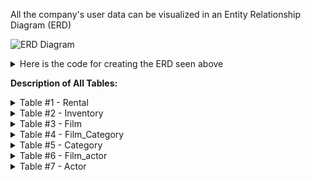 All the company's user data can be visualized in an Entity Relationship Diagram (ERD)

![ERD Diagram](https://raw.githubusercontent.com/CODEORDIETRYING/Marketing-Analytics-Case-Study/main/Images/ERD%20-%20LetFlix.png)

<details>
  <summary>Here is the code for creating the ERD seen above</summary>
  
  ```sql
  
  Table "rental" {
  "rental_id" integer [not null]
  "rental_date" timestamp [not null]
  "inventory_id" integer [not null]
  "customer_id" smallint [not null]
  "return_date" timestamp
  "staff_id" smallint [not null]
  "last_update" timestamp [not null, default: `now()`]

Indexes {
  inventory_id [type: btree, name: "idx_fk_inventory_id"]
  (rental_date, inventory_id, customer_id) [type: btree, unique, name: "idx_unq_rental_rental_date_inventory_id_customer_id"]
}
}

Table "inventory" {
  "inventory_id" integer [not null, default: `nextval('inventory_inventory_id_seq'::regclass)`]
  "film_id" smallint [not null]
  "store_id" smallint [not null]
  "last_update" timestamp [not null, default: `now()`]

Indexes {
  (store_id, film_id) [type: btree, name: "idx_store_id_film_id"]
}
}


Table "film" {
  "film_id" integer [not null, default: `nextval('film_film_id_seq'::regclass)`]
  "title" "character varying(255)" [not null]
  "description" text
  "release_year" year
  "language_id" smallint [not null]
  "original_language_id" smallint
  "rental_duration" smallint [not null, default: 3]
  "rental_rate" "numeric(4, 2)" [not null, default: 4.99]
  "length" smallint
  "replacement_cost" "numeric(5, 2)" [not null, default: 19.99]
  "rating" "character varying(5)" [default: "G"]
  "last_update" timestamp [not null, default: `now()`]
  "special_features" text
  "fulltext" tsvector [not null]

Indexes {
  fulltext [type: btree, name: "film_fulltext_idx"]
  language_id [type: btree, name: "idx_fk_language_id"]
  original_language_id [type: btree, name: "idx_fk_original_language_id"]
  title [type: btree, name: "idx_title"]
}
}

Table "film_category" {
  "film_id" smallint [not null]
  "category_id" smallint [not null]
  "last_update" timestamp [not null, default: `now()`]
}

Table "category" {
  "category_id" integer [not null, default: `nextval('category_category_id_seq'::regclass)`]
  "name" "character varying(25)" [not null]
  "last_update" timestamp [not null, default: `now()`]
}

Table "film_actor" {
  "actor_id" smallint [not null]
  "film_id" smallint [not null]
  "last_update" timestamp [not null, default: `now()`]

Indexes {
  film_id [type: btree, name: "idx_fk_film_id"]
}
}

Table "actor" {
  "actor_id" integer [not null, default: `nextval('actor_actor_id_seq'::regclass)`]
  "first_name" varchar(45) [not null]
  "last_name" varchar(45) [not null]
  "last_update" timestamp [not null, default: `now()`]

Indexes {
  last_name [type: btree, name: "idx_actor_last_name"]
}
}

-- many to one relationship between rental & inventory
Ref: "rental"."inventory_id" > "inventory"."inventory_id"

-- many to one inventory to film
Ref: "inventory"."film_id" > "film"."film_id"

-- one to one relationship between film_category and film 
Ref: "film_category"."film_id" - "film"."film_id"

-- many to one relationship between film_category and category
Ref: "film_category"."category_id" > "category"."category_id"

-- one to many relationship between film ands film_actor
Ref: "film"."film_id" < "film_actor"."film_id"

-- many to one relationship between film_actor and actor
Ref: "film_actor"."actor_id" > "actor"."actor_id"

-- there is also an additional relationship, however we exclude it to reduce
-- any confusion!

-- many to many relationship between inventory and film_actor
-- however dbdiagram.io only lets you refer to each combination once...
-- so we only show one direction of relationship!
-- Ref: "inventory"."film_id" > "film_actor"."film_id"
  
  ```
</details>

**Description of All Tables:**
<details>
 <summary>Table #1 - Rental</summary>
This table holds information on film rentals at a customer level. Each record is a rental instance where a customer rents out a particular film. The rental_id column serves as a unique identifier for each record in the table which corresponds to an individual customer_id renting a specific item with an inventory_id. The last_update field is an internal database timestamp for when the data row was last inserted or updated. 

From the ERD, we can observe that there is a linkage between the rental table and the inventory table via the inventory_id field.
 
</details>
  
</details>

<details>
 <summary>Table #2 - Inventory</summary>
The inventory table contains information about the specific items available in each LetFlix store. It should be noted that there can be multiple inventory items for a specific film at a unique store, meaning that a particular film can be available in multiple copies, but have different inventory IDs. For instance, Spider-Man Homecoming might have 5 copies at store #1 and an additional 3 copies in store #2 - each record in this Inventory dataset will have a separate inventory_id whilst the film_id will all be the same and the store_id changes according to the store number.

From the ERD, we can observe that there is a linkage between the inventory table and the film table via the film_id column.
 
</details>

<details>
 <summary>Table #3 - Film</summary>
Whilst we can see each customer that rented a movie, the rental date, and inventory_id of the item, we know nothing about the title and category of the film itself. Information about all films in all store locations can be found in the film table. This dataset helps us uniquely identify films by title and description among other parameters. With the information provided in this table, we can identify the title of movies rented by LetFlix customers. 

We will use the film_id column to help us join the film table unto the film_actor table so that we can identify which actors appeared in each film.
 
</details>

<details>
 <summary>Table #4 - Film_Category</summary>
This table shows us the relationship between a film_id and the corresponding category_id. As you already expect, a particular category_id can be associated with multiple film_id’s (There are multiple films in the comedy category and other categories as well).
 
</details>

<details>
 <summary>Table #5 - Category</summary>
This is a table showing unique category_id’s and the associated category_name.
 
</details>

<details>
 <summary>Table #6 - Film_actor</summary>
The film_Actor shows a relationship between actors and the films they star in based off related actor_id and film_id values. In the same way a film has multiple actors, an actor can appear in multiple films, meaning we have a many-to-many relationship between both columns in the film_actor table.

To get more information about an actor’s first and last name, we would need to join the film_actor table to the actor table on the actor_id column.
 
</details>

<details>
 <summary>Table #7 - Actor</summary>
This gives us information about all actors (id, first_name and last_name). The actor_id column is a unique key that identifies all actors. 
 
</details>
  

